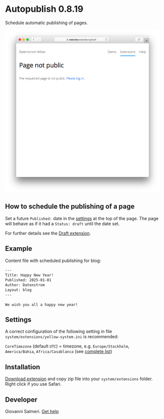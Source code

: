 # Autopublish 0.8.19

Schedule automatic publishing of pages.

<p align="center"><img src="autopublish-screenshot.png?raw=true" alt="Screenshot"></p>

## How to schedule the publishing of a page

Set a future `Published:` date in the [settings](https://github.com/annaesvensson/yellow-core#settings) at the top of the page. The page will behave as if it had a `Status: draft` until the date set.

For further details see the [Draft extension](https://github.com/annaesvensson/yellow-draft).

## Example

Content file with scheduled publishing for blog:

    ---
    Title: Happy New Year!
    Published: 2025-01-01
    Author: Datenstrom
    Layout: blog
    ---

    We wish you all a happy new year!

## Settings

A correct configuration of the following setting in file `system/extensions/yellow-system.ini` is recommended:

`CoreTimezone` (default `UTC`) = timezone, e.g. `Europe/Stockholm`, `America/Bahia`, `Africa/Casablanca` (see [complete list](https://www.php.net/manual/en/timezones.php))  

## Installation

[Download extension](https://github.com/GiovanniSalmeri/yellow-autopublish/archive/main.zip) and copy zip file into your `system/extensions` folder. Right click if you use Safari.

## Developer

Giovanni Salmeri. [Get help](https://datenstrom.se/yellow/help/)
